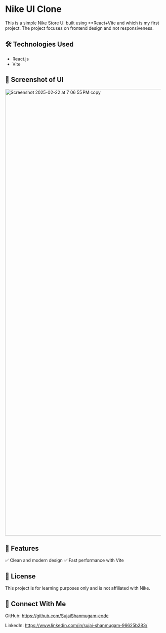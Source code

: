 # Nike UI Clone

This is a simple Nike Store UI built using \*\*React+Vite and which is my first project. The project focuses on frontend design and not responsiveness.

## 🛠 Technologies Used

- React.js
- Vite

## 📸 Screenshot of UI

<img width="1440" alt="Screenshot 2025-02-22 at 7 06 55 PM copy" src="https://github.com/user-attachments/assets/ccb669d3-57f5-4d5b-9a63-45cd9194ace8" />


## 📌 Features

✅ Clean and modern design
✅ Fast performance with Vite

## 📝 License

This project is for learning purposes only and is not affiliated with Nike.

## 📩 Connect With Me

GitHub: https://github.com/SujaiShanmugam-code

LinkedIn: https://www.linkedin.com/in/sujai-shanmugam-96625b283/
